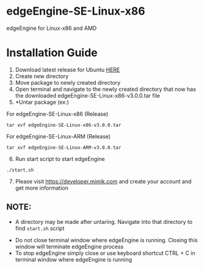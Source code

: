 # edgeEngine-SE-Linux-x86

edgeEngine for Linux-x86 and AMD 

# Installation Guide
1. Download latest release for Ubuntu [HERE](https://github.com/edgeEngine/edgeengine-linux/releases)
2. Create new directory
3. Move package to newly created directory 
4. Open terminal and navigate to the newly created directory that now has the downloaded edgeEngine-SE-Linux-x86-v3.0.0.tar file
5. *Untar package (ex:)

For edgeEngine-SE-Linux-x86 (Release)
```
tar xvf edgeEngine-SE-Linux-x86-v3.0.0.tar
```

For edgeEngine-SE-Linux-ARM (Release)
```
tar xvf edgeEngine-SE-Linux-ARM-v3.0.0.tar
```


6. Run start script to start edgeEngine
```
./start.sh
```
7. Please visit https://developer.mimik.com and create your account and get more information


## NOTE:
* A directory may be made after untaring. Navigate into that directory to find `start.sh` script 
- Do not close terminal window where edgeEngine is running. Closing this window will terminate edgeEngine process
- To stop edgeEngine simply close or use keyboard shortcut CTRL + C in terminal window where edgeEngine is running


